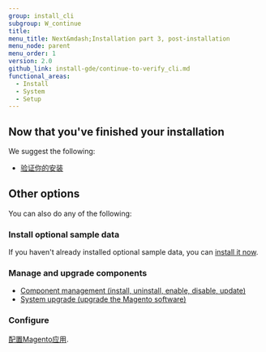 ```yaml
---
group: install_cli
subgroup: W_continue
title:
menu_title: Next&mdash;Installation part 3, post-installation
menu_node: parent
menu_order: 1
version: 2.0
github_link: install-gde/continue-to-verify_cli.md
functional_areas:
  - Install
  - System
  - Setup
---
```



## Now that you've finished your installation
We suggest the following:

*	<a href="{{ page.baseurl }}/install-gde/install/verify.html">验证你的安装</a>

## Other options
You can also do any of the following:

### Install optional sample data
If you haven't already installed optional sample data, you can <a href="{{ page.baseurl }}/install-gde/install/sample-data.html">install it now</a>.

### Manage and upgrade components
*	<a href="{{ page.baseurl }}/comp-mgr/compman-start.html">Component management (install, uninstall, enable, disable, update)</a>
*	<a href="{{ page.baseurl }}/comp-mgr/upgrader/upgrade-start.html">System upgrade (upgrade the Magento software)</a>

### Configure
<a href="{{ page.baseurl }}/install-gde/install/post-install-config.html">配置Magento应用</a>.
